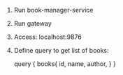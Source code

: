 1. Run book-manager-service
2. Run gateway
3. Access: localhost:9876
4. Define query to get list of books:

	query {
	  books{
	    id,
	    name,
	    author,
	  }
	}
